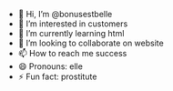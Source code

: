 - 👋 Hi, I’m @bonusestbelle
- 👀 I’m interested in customers
- 🌱 I’m currently learning html 
- 💞️ I’m looking to collaborate on website
- 📫 How to reach me success
- 😄 Pronouns: elle
- ⚡ Fun fact: prostitute

<!---
bonusestbelle/bonusestbelle is a ✨ special ✨ repository because its `README.md` (this file) appears on your GitHub profile.
You can click the Preview link to take a look at your changes.
--->
